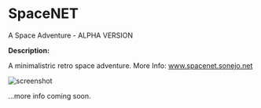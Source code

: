 # SpaceNET
A Space Adventure - ALPHA VERSION

__Description:__

A minimalistric retro space adventure.
More Info: www.spacenet.sonejo.net

![screenshot](https://github.com/sonejostudios/SpaceNET/blob/master/SpaceNET.png "SpaceNET")


...more info coming soon.

